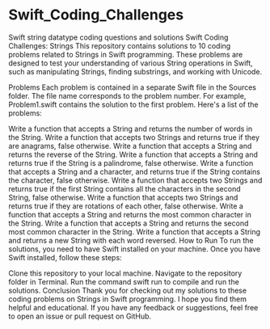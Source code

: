 # Swift_Coding_Challenges
Swift string datatype coding questions and solutions
Swift Coding Challenges: Strings
This repository contains solutions to 10 coding problems related to Strings in Swift programming. These problems are designed to test your understanding of various String operations in Swift, such as manipulating Strings, finding substrings, and working with Unicode.

Problems
Each problem is contained in a separate Swift file in the Sources folder. The file name corresponds to the problem number. For example, Problem1.swift contains the solution to the first problem. Here's a list of the problems:

Write a function that accepts a String and returns the number of words in the String.
Write a function that accepts two Strings and returns true if they are anagrams, false otherwise.
Write a function that accepts a String and returns the reverse of the String.
Write a function that accepts a String and returns true if the String is a palindrome, false otherwise.
Write a function that accepts a String and a character, and returns true if the String contains the character, false otherwise.
Write a function that accepts two Strings and returns true if the first String contains all the characters in the second String, false otherwise.
Write a function that accepts two Strings and returns true if they are rotations of each other, false otherwise.
Write a function that accepts a String and returns the most common character in the String.
Write a function that accepts a String and returns the second most common character in the String.
Write a function that accepts a String and returns a new String with each word reversed.
How to Run
To run the solutions, you need to have Swift installed on your machine. Once you have Swift installed, follow these steps:

Clone this repository to your local machine.
Navigate to the repository folder in Terminal.
Run the command swift run to compile and run the solutions.
Conclusion
Thank you for checking out my solutions to these coding problems on Strings in Swift programming. I hope you find them helpful and educational. If you have any feedback or suggestions, feel free to open an issue or pull request on GitHub.
